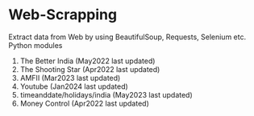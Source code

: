 # Web-Scrapping
Extract data from Web by using BeautifulSoup, Requests, Selenium etc. Python modules
1. The Better India (May2022 last updated)
2. The Shooting Star (Apr2022 last updated)
3. AMFII (Mar2023 last updated)
4. Youtube (Jan2024 last updated)
5. timeanddate/holidays/india (May2023 last updated)
6. Money Control (Apr2022 last updated)